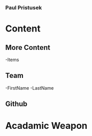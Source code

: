 ### Paul Pristusek

# Content

## More Content
-Items

## Team
-FirstName
-LastName

## Github

# Acadamic Weapon
